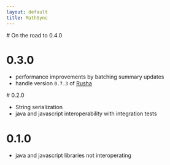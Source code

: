 ```yaml
---
layout: default
title: MathSync
---
```


# On the road to 0.4.0

# 0.3.0

* performance improvements by batching summary updates
* handle version `0.7.3` of [Rusha](https://github.com/srijs/rusha)

# 0.2.0

* String serialization
* java and javascript interoperability with integration tests

# 0.1.0

* java and javascript libraries not interoperating
